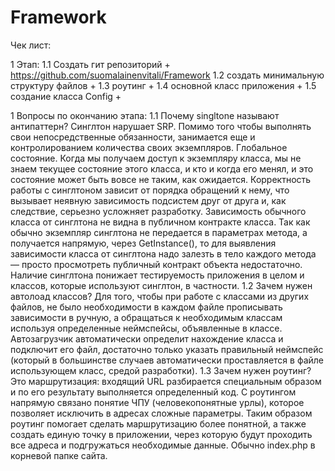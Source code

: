 # Framework

Чек лист:

1 Этап:
1.1 Создать гит репозиторий + 
https://github.com/suomalainenvitali/Framework
1.2 создать минимальную структуру файлов +
1.3 роутинг +
1.4 основной класс приложения +
1.5 создание класса Config +

1 Вопросы по окончанию этапа:
1.1 Почему singltone называют антипаттерн?
Синглтон нарушает SRP. Помимо того чтобы выполнять свои непосредственные обязанности, занимается еще и контролированием количества своих экземпляров.
Глобальное состояние. Когда мы получаем доступ к экземпляру класса, мы не знаем текущее состояние этого класса, и кто и когда его менял, и это состояние может быть вовсе не таким, как ожидается. Корректность работы с синглтоном зависит от порядка обращений к нему, что вызывает неявную зависимость подсистем друг от друга и, как следствие, серьезно усложняет разработку.
Зависимость обычного класса от синглтона не видна в публичном контракте класса. Так как обычно экземпляр синглтона не передается в параметрах метода, а получается напрямую, через GetInstance(), то для выявления зависимости класса от синглтона надо залезть в тело каждого метода — просто просмотреть публичный контракт объекта недостаточно.
Наличие синглтона понижает тестируемость приложения в целом и классов, которые используют синглтон, в частности. 
1.2 Зачем нужен автолоад классов?
Для того, чтобы при работе с классами из других файлов, не было необходимости в каждом файле прописывать зависимости в ручную, а обращаться к необходимым классам используя определенные неймспейсы, объявленные в классе. Автозагрузчик автоматически определит нахождение класса и подключит его файл, достаточно только указать правильный неймспейс (который в большинстве случаев автоматически проставляется в файле использующем класс, средой разработки).
1.3 Зачем нужен роутинг?
Это маршрутизация: входящий URL разбирается специальным образом и по его результату выполняется определенный код. С роутингом напрямую связано понятие ЧПУ (человекопонятные урлы), которое позволяет исключить в адресах сложные параметры. Таким образом роутинг помогает сделать маршрутизацию более понятной, а также создать единую точку в приложении, через которую будут проходить все адреса и подгружаться необходимые данные. Обычно index.php в корневой папке сайта. 